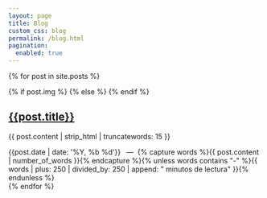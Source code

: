 ```yaml
---
layout: page
title: Blog
custom_css: blog
permalink: /blog.html
pagination:
  enabled: true
---
```




{% for post in site.posts %}
<article class="post">
  {% if post.img %}
    <a class="post-thumbnail" style="background-image: url({{"/assets/blog/img/" | prepend: site.baseurl | append : post.img}})" href="{{post.url | prepend: site.baseurl}}"></a>
  {% else %}
  {% endif %}
  <div class="post-content">
    <h2 class="post-title"><a href="{{post.url | prepend: site.baseurl}}">{{post.title}}</a></h2>
    <p>{{ post.content | strip_html | truncatewords: 15 }}</p>
    <span class="post-date">{{post.date | date: '%Y, %b %d'}}&nbsp;&nbsp;&nbsp;—&nbsp;</span>
    <span class="post-words">{% capture words %}{{ post.content | number_of_words }}{% endcapture %}{% unless words contains "-" %}{{ words | plus: 250 | divided_by: 250 | append: " minutos de lectura" }}{% endunless %}</span>
  </div>
</article>
{% endfor %}

<!-- {% include pagination.html %} -->
